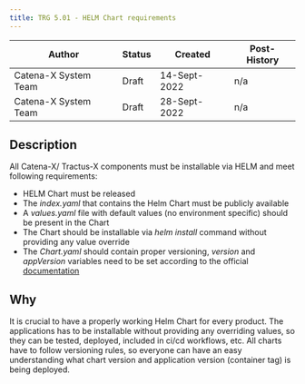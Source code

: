 ```yaml
---
title: TRG 5.01 - HELM Chart requirements
---
```


| Author               | Status | Created      | Post-History |
|----------------------|--------|--------------|--------------|
| Catena-X System Team | Draft  | 14-Sept-2022 | n/a          |
| Catena-X System Team | Draft  | 28-Sept-2022 | n/a          |

## Description

All Catena-X/ Tractus-X components must be installable via HELM and meet following requirements:

- HELM Chart must be released
- The _index.yaml_ that contains the Helm Chart must be publicly available
- A _values.yaml_ file with default values (no environment specific) should be present in the Chart
- The Chart should be installable via _helm install_ command without providing any value override
- The _Chart.yaml_ should contain proper versioning, _version_ and _appVersion_ variables need to be set according to the official [documentation](https://helm.sh/docs/topics/charts/#charts-and-versioning)

## Why

It is crucial to have a properly working Helm Chart for every product. The applications has to be installable without providing any overriding values, so they can be tested, deployed, included in ci/cd workflows, etc. All charts have to follow versioning rules, so everyone can have an easy understanding what chart version and application version (container tag) is being deployed.

